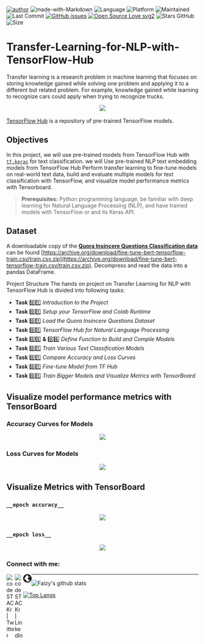 [![author](https://img.shields.io/badge/author-mohd--faizy-red)](https://github.com/mohd-faizy)
![made-with-Markdown](https://img.shields.io/badge/Made%20with-markdown-blue)
![Language](https://img.shields.io/github/languages/top/mohd-faizy/10P_Transfer-Learning-for-NLP-with-TensorFlow-Hub)
![Platform](https://img.shields.io/badge/platform-jupyter%20labs-blue)
![Maintained](https://img.shields.io/maintenance/yes/2021)
![Last Commit](https://img.shields.io/github/last-commit/mohd-faizy/10P_Transfer-Learning-for-NLP-with-TensorFlow-Hub)
[![GitHub issues](https://img.shields.io/github/issues/mohd-faizy/10P_Transfer-Learning-for-NLP-with-TensorFlow-Hub)](https://github.com/mohd-faizy/10P_Transfer-Learning-for-NLP-with-TensorFlow-Hub)
[![Open Source Love svg2](https://badges.frapsoft.com/os/v2/open-source.svg?v=103)](https://opensource.com/resources/what-open-source)
![Stars GitHub](https://img.shields.io/github/stars/mohd-faizy/10P_Transfer-Learning-for-NLP-with-TensorFlow-Hub)
![Size](https://img.shields.io/github/repo-size/mohd-faizy/10P_Transfer-Learning-for-NLP-with-TensorFlow-Hub)

# __Transfer-Learning-for-NLP-with-TensorFlow-Hub__

Transfer learning is a research problem in machine learning that focuses on storing knowledge gained while solving one problem and applying it to a different but related problem. For example, knowledge gained while learning to recognize cars could apply when trying to recognize trucks.


<p align='center'>
    <a href ='#'>
        <img src='https://github.com/mohd-faizy/10P_Transfer-Learning-for-NLP-with-TensorFlow-Hub/blob/main/img/Transfer-learning.png?raw=true'>
    </a>
</p>


[TensorFlow Hub](https://tfhub.dev/) is a repository of pre-trained TensorFlow models.

## __Objectives__
In this project, we will use pre-trained models from TensorFlow Hub with [`tf.keras`](https://www.tensorflow.org/api_docs/python/tf/keras) for text classification. we will Use pre-trained NLP text embedding models from TensorFlow Hub Perform transfer learning to fine-tune models on real-world text data, build and evaluate multiple models for text classification with TensorFlow, and visualize model performance metrics with Tensorboard.
 

> __Prerequisites:__ Python programming language, be familiar with deep learning for Natural Language Processing (NLP), and have trained models with TensorFlow or and its Keras API.

## __Dataset__
A downloadable copy of the [__Quora Insincere Questions Classification data__](https://www.kaggle.com/c/quora-insincere-questions-classification/data) can be found [https://archive.org/download/fine-tune-bert-tensorflow-train.csv/train.csv.zip](https://archive.org/download/fine-tune-bert-tensorflow-train.csv/train.csv.zip). Decompress and read the data into a pandas DataFrame.

Project Structure
The hands on project on Transfer Learning for NLP with TensorFlow Hub is divided into following tasks:

- __Task__ :zero::one: _Introduction to the Project_
- __Task__ :zero::one: _Setup your TensorFlow and Colab Runtime_
- __Task__ :zero::one: _Load the Quora Insincere Questions Dataset_
- __Task__ :zero::one: _TensorFlow Hub for Natural Language Processing_ 
- __Task__ :zero::five: __&__ :zero::six: _Define Function to Build and Compile Models_
- __Task__ :zero::one: _Train Various Text Classification Models_
- __Task__ :zero::one: _Compare Accuracy and Loss Curves_
- __Task__ :zero::one: _Fine-tune Model from TF Hub_
- __Task__ :zero::one: _Train Bigger Models and Visualize Metrics with TensorBoard_


## __Visualize model performance metrics with TensorBoard__

### __Accuracy Curves for Models__

<p align='center'>
    <a href ='#'>
        <img src='https://github.com/mohd-faizy/10P_Transfer-Learning-for-NLP-with-TensorFlow-Hub/blob/main/img/accuracy_curve.png?raw=true'>
    </a>
</p>


### __Loss Curves for Models__
<p align='center'>
    <a href ='#'>
        <img src='https://github.com/mohd-faizy/10P_Transfer-Learning-for-NLP-with-TensorFlow-Hub/blob/main/img/loss_curve.png?raw=true'>
    </a>
</p>

## __Visualize Metrics with TensorBoard__
### `__epoch accuracy__`
<p align='center'>
    <a href ='#'>
        <img src='https://github.com/mohd-faizy/10P_Transfer-Learning-for-NLP-with-TensorFlow-Hub/blob/main/img/epoch_accuracy_tb.png?raw=true'>
    </a>
</p>

### `__epoch loss__`
<p align='center'>
    <a href ='#'>
        <img src='https://github.com/mohd-faizy/10P_Transfer-Learning-for-NLP-with-TensorFlow-Hub/blob/main/img/epoch_loss_tb.png?raw=true'>
    </a>
</p>

### Connect with me:


[<img align="left" alt="codeSTACKr | Twitter" width="22px" src="https://cdn.jsdelivr.net/npm/simple-icons@v3/icons/twitter.svg" />][twitter]
[<img align="left" alt="codeSTACKr | LinkedIn" width="22px" src="https://cdn.jsdelivr.net/npm/simple-icons@v3/icons/linkedin.svg" />][linkedin]
[<img align="left" alt="codeSTACKr.com" width="22px" src="https://raw.githubusercontent.com/iconic/open-iconic/master/svg/globe.svg" />][StackExchange AI]

[twitter]: https://twitter.com/F4izy
[linkedin]: https://www.linkedin.com/in/mohd-faizy/
[StackExchange AI]: https://ai.stackexchange.com/users/36737/cypher


---


![Faizy's github stats](https://github-readme-stats.vercel.app/api?username=mohd-faizy&show_icons=true)


[![Top Langs](https://github-readme-stats.vercel.app/api/top-langs/?username=mohd-faizy&layout=compact)](https://github.com/mohd-faizy/github-readme-stats)
